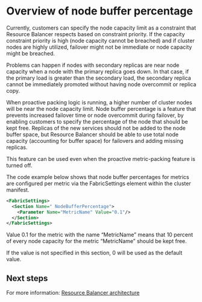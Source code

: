 <properties
   pageTitle="Node buffer percentage | Microsoft Azure"
   description="An overview of the role of node buffer percentage in Resource Balancer"
   services="service-fabric"
   documentationCenter=".net"
   authors="GaugeField"
   manager="timlt"
   editor=""/>

<tags
   ms.service="Service-Fabric"
   ms.devlang="dotnet"
   ms.topic="article"
   ms.tgt_pltfrm="NA"
   ms.workload="NA"
   ms.date="09/03/2015"
   ms.author="masnider"/>

# Overview of node buffer percentage

Currently, customers can specify the node capacity limit as a constraint that Resource Balancer respects based on constraint priority. If the capacity constraint priority is high (node capacity cannot be breached) and if cluster nodes are highly utilized, failover might not be immediate or node capacity might be breached.

Problems can happen if nodes with secondary replicas are near node capacity when a node with the primary replica goes down. In that case, if the primary load is greater than the secondary load, the secondary replica cannot be immediately promoted without having node overcommit or replica copy.

When proactive packing logic is running, a higher number of cluster nodes will be near the node capacity limit. Node buffer percentage is a feature that prevents increased failover time or node overcommit during failover, by enabling customers to specify the percentage of the node that should be kept free. Replicas of the new services should not be added to the node buffer space, but Resource Balancer should be able to use total node capacity (accounting for buffer space) for failovers and adding missing replicas.

This feature can be used even when the proactive metric-packing feature is turned off.

The code example below shows that node buffer percentages for metrics are configured per metric via the FabricSettings element within the cluster manifest.

``` xml
<FabricSettings>
  <Section Name=" NodeBufferPercentage">
    <Parameter Name="MetricName" Value="0.1"/>
  </Section>
</FabricSettings>

```

Value 0.1 for the metric with the name “MetricName” means that 10 percent of every node capacity for the metric “MetricName” should be kept free.

If the value is not specified in this section, 0 will be used as the default value.

<!--Every topic should have next steps and links to the next logical set of content to keep the customer engaged-->
## Next steps

For more information: [Resource Balancer architecture](service-fabric-resource-balancer-architecture.md)
